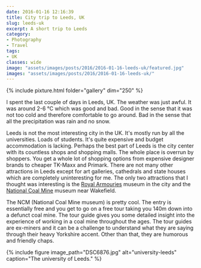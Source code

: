 ```yaml
---
date: 2016-01-16 12:16:39
title: City trip to Leeds, UK
slug: leeds-uk
excerpt: A short trip to Leeds
category:
- Photography
- Travel
tags:
- UK
classes: wide
image: "assets/images/posts/2016/2016-01-16-leeds-uk/featured.jpg"
images: "assets/images/posts/2016/2016-01-16-leeds-uk/"
---
```


{% include pixture.html folder="gallery" dim="250" %}

I spent the last couple of days in Leeds, UK. The weather was just awful. It was around 2-6 °C which was good and bad. Good in the sense that it was not too cold and therefore comfortable to go around. Bad in the sense that all the precipitation was rain and no snow.

Leeds is not the most interesting city in the UK. It's mostly run by all the universities. Loads of students. It's quite expensive and budget accommodation is lacking. Perhaps the best part of Leeds is the city center with its countless shops and shopping malls. The whole place is overrun by shoppers. You get a whole lot of shopping options from expensive designer brands to cheaper TK-Maxx and Primark. There are not many other attractions in Leeds except for art galleries, cathedrals and state houses which are completely uninteresting for me. The only two attractions that I thought was interesting is the [Royal Armouries](https://www.royalarmouries.org/leeds) museum in the city and the [National Coal Mine](https://www.ncm.org.uk/) museum near Wakefield.

The NCM (National Coal Mine museum) is pretty cool. The entry is essentially free and you get to go on a free tour taking you 140m down into a defunct coal mine. The tour guide gives you some detailed insight into the experience of working in a coal mine throughout the ages. The tour guides are ex-miners and it can be a challenge to understand what they are saying through their heavy Yorkshire accent. Other than that, they are humorous and friendly chaps.

{%
  include figure
  image_path="DSC6876.jpg"
  alt="university-leeds"
  caption="The university of Leeds."
%}
